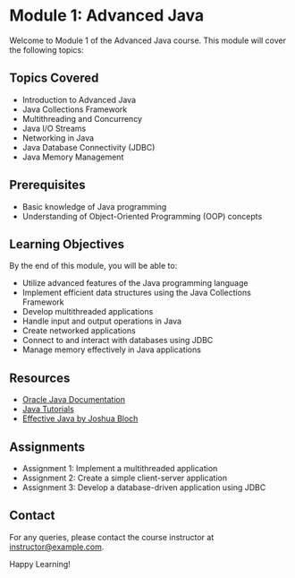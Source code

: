# Module 1: Advanced Java

Welcome to Module 1 of the Advanced Java course. This module will cover the following topics:

## Topics Covered
- Introduction to Advanced Java
- Java Collections Framework
- Multithreading and Concurrency
- Java I/O Streams
- Networking in Java
- Java Database Connectivity (JDBC)
- Java Memory Management

## Prerequisites
- Basic knowledge of Java programming
- Understanding of Object-Oriented Programming (OOP) concepts

## Learning Objectives
By the end of this module, you will be able to:
- Utilize advanced features of the Java programming language
- Implement efficient data structures using the Java Collections Framework
- Develop multithreaded applications
- Handle input and output operations in Java
- Create networked applications
- Connect to and interact with databases using JDBC
- Manage memory effectively in Java applications

## Resources
- [Oracle Java Documentation](https://docs.oracle.com/javase/8/docs/)
- [Java Tutorials](https://docs.oracle.com/javase/tutorial/)
- [Effective Java by Joshua Bloch](https://www.oreilly.com/library/view/effective-java/9780134686097/)

## Assignments
- Assignment 1: Implement a multithreaded application
- Assignment 2: Create a simple client-server application
- Assignment 3: Develop a database-driven application using JDBC

## Contact
For any queries, please contact the course instructor at [instructor@example.com](mailto:instructor@example.com).

Happy Learning!
